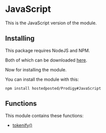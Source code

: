 # JavaScript

This is the JavaScript version of the module.

## Installing

This package requires NodeJS and NPM.

Both of which can be downloaded [here](https://www.npmjs.com/get-npm).

Now for installing the module.

You can install the module with this:

```shell
npm install hostedposted/Prodigy#JavaScript
```

## Functions

This module contains these functions:

- [tokenify()](tokenify.md)
